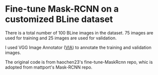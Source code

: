 # Fine-tune Mask-RCNN on a customized BLine dataset

There is a total number of 100 BLine images in the dataset. 75 images are used for training and 25 images are used for validation.

I used VGG Image Annotator ([VIA](http://www.robots.ox.ac.uk/~vgg/software/via/)) to annotate the training and validation images.

The original code is from haochen23's fine-tune-MaskRcnn repo, whic is adopted from mattport's Mask-RCNN repo.